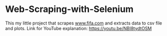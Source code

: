 # Web-Scraping-with-Selenium
This my little project that scrapes www.fifa.com and extracts data to csv file and plots.
Link for YouTube explanation: https://youtu.be/NBI8tydtOSM
